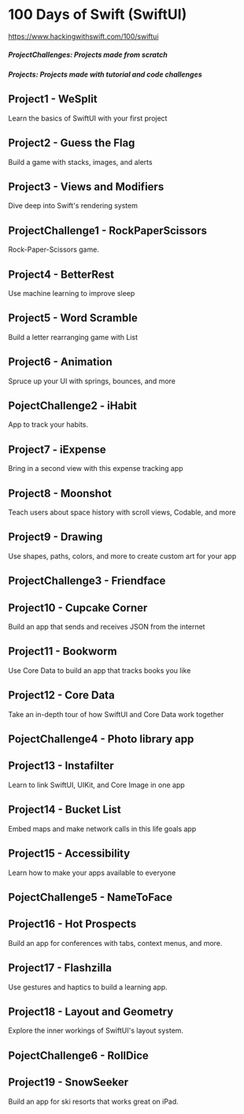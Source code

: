# 100 Days of Swift (SwiftUI)
https://www.hackingwithswift.com/100/swiftui

##### ProjectChallenges: Projects made from scratch
##### Projects: Projects made with tutorial and code challenges

## Project1 - WeSplit

Learn the basics of SwiftUI with your first project

## Project2 - Guess the Flag

Build a game with stacks, images, and alerts

## Project3 - Views and Modifiers

Dive deep into Swift's rendering system

## ProjectChallenge1 - RockPaperScissors

Rock-Paper-Scissors game.

## Project4 - BetterRest

Use machine learning to improve sleep

## Project5 - Word Scramble

Build a letter rearranging game with List

## Project6 - Animation

Spruce up your UI with springs, bounces, and more

## PojectChallenge2 - iHabit

App to track your habits.

## Project7 - iExpense

Bring in a second view with this expense tracking app

## Project8 - Moonshot

Teach users about space history with scroll views, Codable, and more

## Project9 - Drawing

Use shapes, paths, colors, and more to create custom art for your app

## ProjectChallenge3 - Friendface

## Project10 - Cupcake Corner

Build an app that sends and receives JSON from the internet

## Project11 - Bookworm

Use Core Data to build an app that tracks books you like

## Project12 - Core Data

Take an in-depth tour of how SwiftUI and Core Data work together

## PojectChallenge4 - Photo library app

## Project13 - Instafilter

Learn to link SwiftUI, UIKit, and Core Image in one app

## Project14 - Bucket List

Embed maps and make network calls in this life goals app

## Project15 - Accessibility

Learn how to make your apps available to everyone

## PojectChallenge5 - NameToFace

## Project16 - Hot Prospects

Build an app for conferences with tabs, context menus, and more.

## Project17 - Flashzilla

Use gestures and haptics to build a learning app.

## Project18 - Layout and Geometry

Explore the inner workings of SwiftUI's layout system.

## PojectChallenge6 - RollDice

## Project19 - SnowSeeker

Build an app for ski resorts that works great on iPad.
